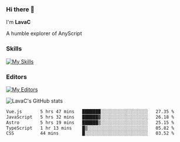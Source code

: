 ### Hi there 👋
I'm **LavaC**

A humble explorer of AnyScript

### Skills
[![My Skills](https://skillicons.dev/icons?i=js,ts,vue,nodejs,nuxtjs,astro,solidjs,tailwind)](https://skillicons.dev)

### Editors
[![My Editors](https://skillicons.dev/icons?i=neovim,vscode)](https://skillicons.dev)

![LavaC's GitHub stats](https://github-readme-stats.vercel.app/api?username=LavaCxx&show_icons=true&theme=synthwave)

<!--START_SECTION:waka-->

```txt
Vue.js       5 hrs 47 mins   ███████░░░░░░░░░░░░░░░░░░   27.35 %
JavaScript   5 hrs 32 mins   ██████▓░░░░░░░░░░░░░░░░░░   26.18 %
Astro        5 hrs 19 mins   ██████▒░░░░░░░░░░░░░░░░░░   25.15 %
TypeScript   1 hr 13 mins    █▒░░░░░░░░░░░░░░░░░░░░░░░   05.82 %
CSS          44 mins         █░░░░░░░░░░░░░░░░░░░░░░░░   03.52 %
```

<!--END_SECTION:waka-->

